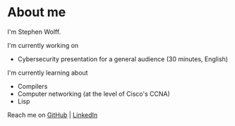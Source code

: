 # About me

I'm Stephen Wolff.

I'm currently working on

- Cybersecurity presentation for a general audience (30 minutes, English)

I'm currently learning about

- Compilers<!--[Compilers](https://github.com/shw3512/compilers)-->
- Computer networking (at the level of Cisco's CCNA)<!--[Computer networking](https://github.com/shw3512/networking) (at the level of Cisco's CCNA)-->
- Lisp<!--[Lisp](https://github.com/shw3512/lisp)-->

Reach me on [GitHub][GH] \| [LinkedIn][LI]



[3]: <https://www.youtube.com/playlist?list=PLxbwE86jKRgMpuZuLBivzlM8s2Dk5lXBQ> "YT : JITL : CCNA"
[2]: <https://gigamonkeys.com/book/> "GM : Practical Common Lisp"
[1]: <https://www3.nd.edu/~dthain/compilerbook/> "ND : DT : Compilers"
[GH]: <https://github.com/shw3512> "GitHub : shw"
[LI]: <https://www.linkedin.com/in/stephen-wolff-0x200/> "LinkedIn : shw"
